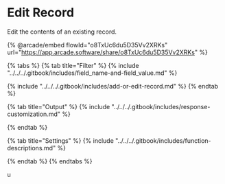 # Edit Record

Edit the contents of an existing record.

{% @arcade/embed flowId="o8TxUc6du5D35Vv2XRKs" url="https://app.arcade.software/share/o8TxUc6du5D35Vv2XRKs" %}

{% tabs %}
{% tab title="Filter" %}
{% include "../../../.gitbook/includes/field_name-and-field_value.md" %}

{% include "../../../.gitbook/includes/add-or-edit-record.md" %}
{% endtab %}

{% tab title="Output" %}
{% include "../../../.gitbook/includes/response-customization.md" %}


{% endtab %}

{% tab title="Settings" %}
{% include "../../../.gitbook/includes/function-descriptions.md" %}


{% endtab %}
{% endtabs %}

u
